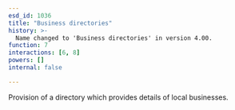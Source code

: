 ```yaml
---
esd_id: 1036
title: "Business directories"
history: >-
  Name changed to 'Business directories' in version 4.00.
function: 7
interactions: [6, 8]
powers: []
internal: false

---
```


Provision of a directory which provides details of local businesses.

